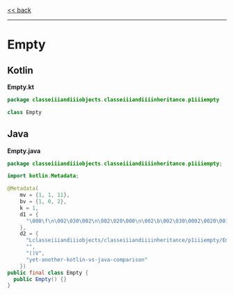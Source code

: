 
[<< back](https://github.com/tomasbjerre/yet-another-kotlin-vs-java-comparison)

-----------------------------

# Empty

## Kotlin

**Empty.kt**

```kotlin
package classeiiiandiiiobjects.classeiiiandiiiinheritance.p1iiiempty

class Empty
```

## Java

**Empty.java**

```java
package classeiiiandiiiobjects.classeiiiandiiiinheritance.p1iiiempty;

import kotlin.Metadata;

@Metadata(
    mv = {1, 1, 11},
    bv = {1, 0, 2},
    k = 1,
    d1 = {
      "\000\f\n\002\030\002\n\002\020\000\n\002\b\002\030\0002\0020\001B\005¢\006\002\020\002¨\006\003"
    },
    d2 = {
      "Lclasseiiiandiiiobjects/classeiiiandiiiinheritance/p1iiiempty/Empty;",
      "",
      "()V",
      "yet-another-kotlin-vs-java-comparison"
    })
public final class Empty {
  public Empty() {}
}

```
